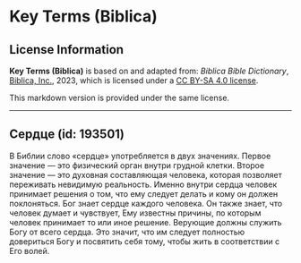# Key Terms (Biblica)

## License Information

**Key Terms (Biblica)** is based on and adapted from: _Biblica Bible Dictionary_, [Biblica, Inc.](https://www.biblica.com/), 2023, which is licensed under a [CC BY-SA 4.0 license](https://creativecommons.org/licenses/by-sa/4.0/legalcode.en).

This markdown version is provided under the same license.



--------------------------------

## Сердце (id: 193501)

В Библии слово «сердце» употребляется в двух значениях. Первое значение — это физический орган внутри грудной клетки. Второе значение — это духовная составляющая человека, которая позволяет переживать невидимую реальность. Именно внутри сердца человек принимает решения о том, что ему следует делать и кому он должен поклоняться. 
 Бог знает сердце каждого человека. Он также знает, что человек думает и чувствует, Ему известны причины, по которым человек принимает то или иное решение. Верующие должны служить Богу от всего сердца. Это значит, что им следует полностью довериться Богу и посвятить себя тому, чтобы жить в соответствии с Его волей.


